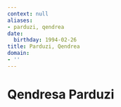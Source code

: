 ```yaml
---
context: null
aliases:
- parduzi, qendrea
date:
  birthday: 1994-02-26
title: Parduzi, Qendrea
domain:
- ''
---
```


# Qendresa Parduzi
